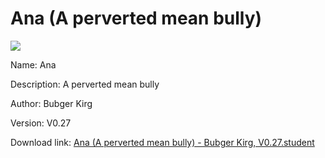 # Ana (A perverted mean bully)

<img src = "https://raw.githubusercontent.com/Arbiter1223/Koukou-Gurashi-Custom-Students/master/Students/Files/Ana%20(A%20perverted%20mean%20bully).png">

Name: Ana

Description: A perverted mean bully

Author: Bubger Kirg

Version: V0.27

Download link: <a href="https://raw.githubusercontent.com/Arbiter1223/Koukou-Gurashi-Custom-Students/master/Students/Files/Ana%20(A%20perverted%20mean%20bully)%20-%20Bubger%20Kirg%2C%20V0.27.student">Ana (A perverted mean bully) - Bubger Kirg, V0.27.student</a>
